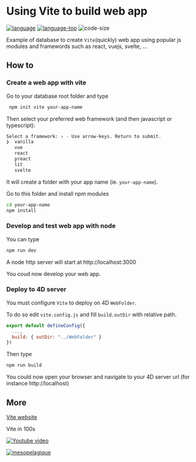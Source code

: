 # Using Vite to build web app

[![language][code-shield]][code-url]
[![language-top][code-top]][code-url]
![code-size][code-size]

Example of database to create `Vite`(quickly) web app using popular js modules and framewords such as react, vuejs, svelte, ...

## How to

### Create a web app with vite

Go to your database root folder and type

```bash
 npm init vite your-app-name
 ```

 Then select your preferred web framework (and then javascript or typescript):

 ```bash
 Select a framework: › - Use arrow-keys. Return to submit.
❯  vanilla
    vue
    react
    preact
    lit
    svelte
```

It will create a folder with your app name (ie. `your-app-name`).

Go to this folder and install npm modules

```bash
cd your-app-name
npm install
```

### Develop and test web app with node

You can type

```bash
npm run dev
```

A node http server will start at http://localhost:3000

You coud now develop your web app.

### Deploy to 4D server

You must configure `Vite` to deploy on 4D `WebFolder`.

To do so edit `vite.config.js` and fill `build.outDir` with relative path.

```js
export default defineConfig({
  ...,
  build: { outDir: "../WebFolder" }
})
```

Then type

```bash
npm run build
```

You could now open your browser and navigate to your 4D server url (for instance http://localhost)

## More 

[Vite website](https://vitejs.dev)

Vite in 100s

[![Youtube video](https://img.youtube.com/vi/KCrXgy8qtjM/mqdefault.jpg)](https://www.youtube.com/watch?v=KCrXgy8qtjM)


[<img src="https://mesopelagique.github.io/quatred.png" alt="mesopelagique"/>](https://mesopelagique.github.io/)

<!-- MARKDOWN LINKS & IMAGES -->
<!-- https://www.markdownguide.org/basic-syntax/#reference-style-links -->
[code-shield]: https://img.shields.io/static/v1?label=language&message=4d&color=blue
[code-top]: https://img.shields.io/github/languages/top/mesopelagique/example-4d-vite.svg
[code-size]: https://img.shields.io/github/languages/code-size/mesopelagique/example-4d-vite.svg
[code-url]: https://developer.4d.com/
